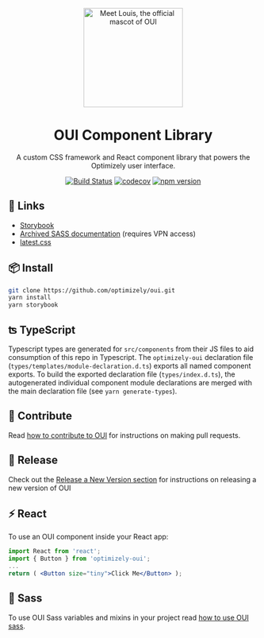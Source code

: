 <p align="center">
  <a href="http://optimizely.github.io/oui/storybook/">
    <img width="200" src="https://raw.githubusercontent.com/optimizely/oui/devel/assets/louis.gif" title="Meet Louis, the official mascot of OUI">
  </a>
</p>

<h1 align="center">OUI Component Library</h1>

<div align="center">

A custom CSS framework and React component library that powers the Optimizely user interface.

[![Build Status](https://travis-ci.org/optimizely/oui.svg?branch=devel)](https://travis-ci.org/optimizely/oui)
[![codecov](https://codecov.io/gh/optimizely/oui/branch/devel/graph/badge.svg)](https://codecov.io/gh/optimizely/oui)
[![npm version](https://badge.fury.io/js/optimizely-oui.svg)](//npmjs.com/package/optimizely-oui)

</div>

## 🔗 Links

- [Storybook](http://optimizely.github.io/oui/storybook/)
- [Archived SASS documentation](http://design.optimizely.com/docs/oui/9.0.0/) (requires VPN access)
- [latest.css](https://s3-us-west-2.amazonaws.com/design.optimizely.com/oui/latest/styles.css)

## 📦 Install

```bash
git clone https://github.com/optimizely/oui.git
yarn install
yarn storybook
```

## ʦ TypeScript

Typescript types are generated for `src/components` from their JS files to aid consumption of this repo in Typescript.
The `optimizely-oui` declaration file (`types/templates/module-declaration.d.ts`) exports all named component exports.
To build the exported declaration file (`types/index.d.ts`), the autogenerated individual component module declarations
are merged with the main declaration file (see `yarn generate-types`).

## 💪 Contribute

Read [how to contribute to OUI](CONTRIBUTING.md) for instructions on making pull requests.

## 🚢 Release

Check out the [Release a New Version section](https://github.com/optimizely/oui/blob/devel/CONTRIBUTING.md#ship-release-a-new-version) for instructions on releasing a new version of OUI

## ⚡️ React

To use an OUI component inside your React app:

```jsx
import React from 'react';
import { Button } from 'optimizely-oui';
...
return ( <Button size="tiny">Click Me</Button> );
```

## 💅 Sass

To use OUI Sass variables and mixins in your project read [how to use OUI sass](readme-sass.md).
